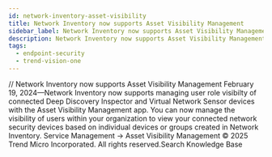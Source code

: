 ```yaml
---
id: network-inventory-asset-visibility
title: Network Inventory now supports Asset Visibility Management
sidebar_label: Network Inventory now supports Asset Visibility Management
description: Network Inventory now supports Asset Visibility Management
tags:
  - endpoint-security
  - trend-vision-one
---
```


/*<![CDATA[*/ $('#title').html($('meta[name=map-description]').attr('content')); /*]]>*/ Network Inventory now supports Asset Visibility Management February 19, 2024—Network Inventory now supports managing user role visibilty of connected Deep Discovery Inspector and Virtual Network Sensor devices with the Asset Visibility Management app. You can now manage the visibility of users within your organization to view your connected network security devices based on individual devices or groups created in Network Inventory. Service Management → Asset Visibility Management © 2025 Trend Micro Incorporated. All rights reserved.Search Knowledge Base